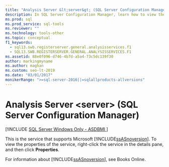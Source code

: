 ```yaml
---
title: "Analysis Server &lt;server&gt; (SQL Server Configuration Manager)"
description: In SQL Server Configuration Manager, learn how to view the properties of the SQL Server Analysis Services (SSAS) tool.
ms.prod: sql
ms.prod_service: sql-tools
ms.reviewer: ""
ms.technology: tools-other
ms.topic: conceptual
f1_keywords:
  - sql13.swb.registerserver.general.analysisservices.f1
  - SQL13.SWB.REGISTERSERVER.GENERAL.ANALYSISSERVICES.F1
ms.assetid: 88e0f096-d746-4b7d-a5a4-73c5dc139f30
author: markingmyname
ms.author: maghan
ms.custom: seo-lt-2019
ms.date: "03/01/2017"
monikerRange: ">=sql-server-2016||=sqlallproducts-allversions"
---
```


# Analysis Server &lt;server&gt; (SQL Server Configuration Manager)

[!INCLUDE [SQL Server Windows Only - ASDBMI ](../../includes/applies-to-version/sql-windows-only-asdbmi.md)]

This is the service that supports Microsoft [!INCLUDE[ssASnoversion](../../includes/ssasnoversion-md.md)]. To view the properties of the service, right-click the service in the details pane, and then click **Properties**.

For information about [!INCLUDE[ssASnoversion](../../includes/ssasnoversion-md.md)], see Books Online.

